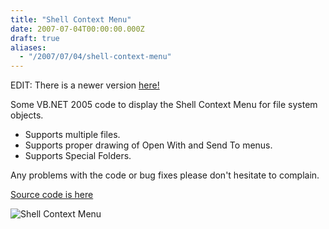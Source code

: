 ```yaml
---
title: "Shell Context Menu"
date: 2007-07-04T00:00:00.000Z
draft: true
aliases:
  - "/2007/07/04/shell-context-menu"
---
```

EDIT: There is a newer version
[here!](/2009/01/06/shellcontextmenu2)

Some VB.NET 2005 code to display the Shell Context Menu for file system objects.

* Supports multiple files.
* Supports proper drawing of Open With and Send To menus.
* Supports Special Folders.

Any problems with the code or bug fixes please don't hesitate to complain.

[Source code is here](/downloads/shellcontextmenuold.zip)

![Shell Context Menu](/images/shell-context-menu.png)
